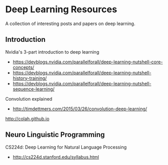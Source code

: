 # Deep Learning Resources
A collection of interesting posts and papers on deep learning.

## Introduction

Nvidia's 3-part introduction to deep learning
- https://devblogs.nvidia.com/parallelforall/deep-learning-nutshell-core-concepts/
- https://devblogs.nvidia.com/parallelforall/deep-learning-nutshell-history-training/
- https://devblogs.nvidia.com/parallelforall/deep-learning-nutshell-sequence-learning/

Convolution explained
- http://timdettmers.com/2015/03/26/convolution-deep-learning/

http://colah.github.io

## Neuro Linguistic Programming

CS224d: Deep Learning for Natural Language Processing
- http://cs224d.stanford.edu/syllabus.html
